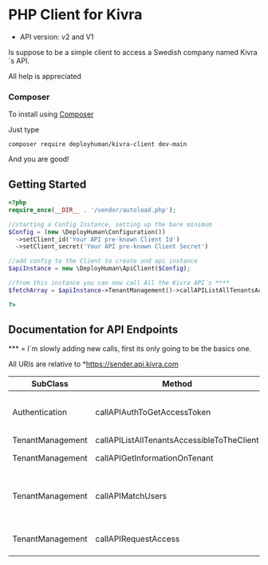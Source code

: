 # PHP Client for Kivra

- API version: v2 and V1

Is suppose to be a simple client to access a Swedish company named Kivra´s API.

All help is appreciated


### Composer

To install using [Composer](http://getcomposer.org/)

Just type 

`composer require deployhuman/kivra-client dev-main`

And you are good!


## Getting Started


```php
<?php
require_once(__DIR__ . '/vendor/autoload.php');

//starting a Config Instance, setting up the bare minimum
$Config = (new \DeployHuman\Configuration())
  ->setClient_id('Your API pre-known Client Id')
  ->setClient_secret('Your API pre-known Client Secret')

//add config to the Client to create and api instance
$apiInstance = new \DeployHuman\ApiClient($Config);

//from this instance you can now call All the Kivra API´s ****
$fetchArray = $apiInstance->TenantManagement()->callAPIListAllTenantsAccessibleToTheClient();

?>
```

## Documentation for API Endpoints

*** = I´m slowly adding new calls, first its only going to be the basics one.

All URIs are relative to *https://sender.api.kivra.com


| SubClass         | Method                                     | HTTP request                        | Description                                           |
| ---------------- | ------------------------------------------ | ----------------------------------- | ----------------------------------------------------- |
| Authentication   | callAPIAuthToGetAccessToken                | **POST**  /v2/auth                  | Exchange Auth for Bearer Token                        |
| TenantManagement | callAPIListAllTenantsAccessibleToTheClient | **GET**   /v2/tenant                | List tenants                                          |
| TenantManagement | callAPIGetInformationOnTenant              | **GET**   /v2/tenant/{tenantKey}    | Tenant information                                    |
| TenantManagement | callAPIMatchUsers                          | **POST**  /v1/tenant/               | Match a list of recipient users for a specific tenant |
| TenantManagement | callAPIRequestAccess                       | **POST**  /v2/tenant/request_access | Request access to a tenant                            |




# 